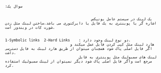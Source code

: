                                                                                                                                                                          
                                                                                                                                                                     :سوال یک
                                                                                                                                                                     
                                                                                                                                                                     
                                            یک لینک در سیستم عامل یونیکس اشاره گر یا پوینتری به یک فایل یا دایرکتوری می باشد.ساختن لینک مثل زدن شورت کات در ویندوز است.
                                            
                                                                                                1-Symbolic links  2-Hard Links    : دو نوع لینک وجود دارد.
                                  هارد لینک مثل کپی کردن فایل عمل میکند و اگر فایل اصلی پاک شود همچنان میتوان از طریق هارد لینک به فایل دسترسی داشت.
                                      لینک های سمبولیک مثل پوینتری به فایل مرجع است واگر فایل اصلی پاک شود دیگر نمیتوان از لینک سمبولیک استفاده کرد.
                                                                                                
                                                                                                
                                                                                                                                                                   
